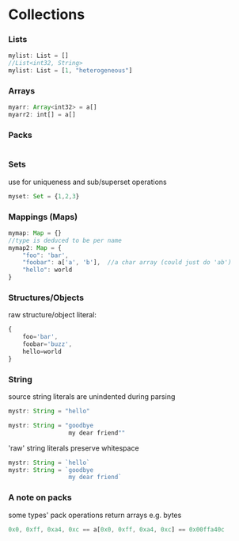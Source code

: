 
# Collections

### Lists

```TypeScript
mylist: List = []
//List<int32, String>
mylist: List = [1, "heterogeneous"]
```

### Arrays

```TypeScript
myarr: Array<int32> = a[]
myarr2: int[] = a[]
```

### Packs

```TypeScript
```

### Sets

use for uniqueness and sub/superset operations

```TypeScript
myset: Set = {1,2,3}
```

### Mappings (Maps)

```TypeScript
mymap: Map = {}
//type is deduced to be per name
mymap2: Map = {
    "foo": 'bar',
    "foobar": a['a', 'b'],  //a char array (could just do 'ab')
    "hello": world
}
```

### Structures/Objects

raw structure/object literal:
```TypeScript
{
    foo='bar',
    foobar='buzz',
    hello=world
}
```

### String

source string literals are unindented during parsing

```TypeScript
mystr: String = "hello"

mystr: String = "goodbye
                 my dear friend""
```

'raw' string literals preserve whitespace

```TypeScript
mystr: String = `hello`
mystr: String = `goodbye
                 my dear friend`
```

### A note on packs

some types' pack operations return arrays
e.g. bytes

```TypeScript
0x0, 0xff, 0xa4, 0xc == a[0x0, 0xff, 0xa4, 0xc] == 0x00ffa40c
```
